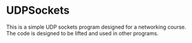 # UDPSockets
This is a simple UDP sockets program designed for a networking course. The code is designed to be lifted and used in other programs.
